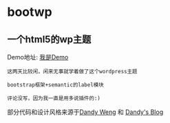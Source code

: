 bootwp
======

一个html5的wp主题
------

Demo地址: <a href="http://shurrik.duapp.com" target="_blank">我是Demo</a>

    这两天比较闲，闲来无事就学着做了这个wordpress主题

    bootstrap框架+semantic的label模块

    评论没写，因为我一直是用多说插件的:)

部分代码和设计风格来源于<a href="http://www.dandyweng.com" target="_blank">Dandy Weng</a> 和 <a href="http://blog.dandyweng.com" target="_blank">Dandy's Blog</a>



